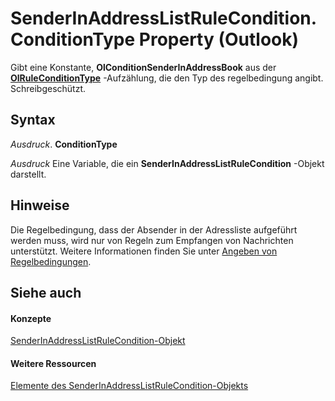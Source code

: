 
# SenderInAddressListRuleCondition.ConditionType Property (Outlook)

Gibt eine Konstante,  **OlConditionSenderInAddressBook** aus der **[OlRuleConditionType](35c2f965-0f9d-8cc8-2f05-60522268574f.md)** -Aufzählung, die den Typ des regelbedingung angibt. Schreibgeschützt.


## Syntax

 _Ausdruck_. **ConditionType**

 _Ausdruck_ Eine Variable, die ein **SenderInAddressListRuleCondition** -Objekt darstellt.


## Hinweise

Die Regelbedingung, dass der Absender in der Adressliste aufgeführt werden muss, wird nur von Regeln zum Empfangen von Nachrichten unterstützt. Weitere Informationen finden Sie unter [Angeben von Regelbedingungen](812c131a-fe23-1b8b-5e2d-9459d7102630.md).


## Siehe auch


#### Konzepte


[SenderInAddressListRuleCondition-Objekt](c43aa055-8d4f-e264-07dd-4c5519faf1c7.md)
#### Weitere Ressourcen


[Elemente des SenderInAddressListRuleCondition-Objekts](http://msdn.microsoft.com/library/260ce9da-395c-5b4e-2234-3e4e9013ac14%28Office.15%29.aspx)